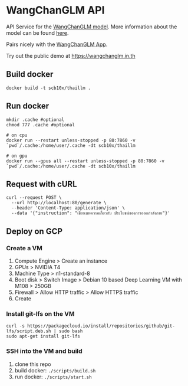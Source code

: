 # WangChanGLM API

API Service for the [WangChanGLM model](https://github.com/PyThaiNLP/WangChanGLM). More information about the model can be found [here](https://medium.com/airesearch-in-th/wangchanglm-the-thai-turned-multilingual-instruction-following-model-7aa9a0f51f5f).

Pairs nicely with the [WangChanGLM App](https://github.com/scb-10x/wangchanglm-app).

Try out the public demo at https://wangchanglm.in.th

## Build docker

    docker build -t scb10x/thaillm .

## Run docker

    mkdir .cache #optional
    chmod 777 .cache #optional
    
    # on cpu
    docker run --restart unless-stopped -p 80:7860 -v `pwd`/.cache:/home/user/.cache -dt scb10x/thaillm

    # on gpu
    docker run --gpus all --restart unless-stopped -p 80:7860 -v `pwd`/.cache:/home/user/.cache -dt scb10x/thaillm

## Request with cURL

    curl --request POST \
      --url http://localhost:80/generate \
      --header 'Content-Type: application/json' \
      --data '{"instruction": "เขียนบทความเกี่ยวกับ ประโยชน์ของการออกกำลังกาย"}'

## Deploy on GCP

### Create a VM
1. Compute Engine > Create an instance
2. GPUs > NVIDIA T4
3. Machine Type > n1-standard-8
4. Boot disk > Switch Image > Debian 10 based Deep Learning VM with M108 > 250GB
5. Firewall > Allow HTTP traffic > Allow HTTPS traffic
6. Create

### Install git-lfs on the VM

    curl -s https://packagecloud.io/install/repositories/github/git-lfs/script.deb.sh | sudo bash
    sudo apt-get install git-lfs

### SSH into the VM and build

1. clone this repo
2. build docker: `./scripts/build.sh`
3. run docker: `./scripts/start.sh`
